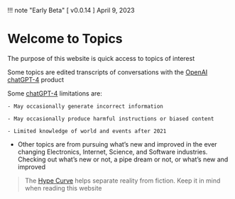 !!! note "Early Beta"
    [ v0.0.14 ] April 9, 2023

    
# Welcome to Topics

The purpose of this website is quick access to topics of interest

Some topics are edited transcripts of conversations with the [OpenAI](https://openai.com) [chatGPT-4](https://chat.openai.com) product

Some [chatGPT-4](https://openai.com) limitations are:

    - May occasionally generate incorrect information
  
    - May occasionally produce harmful instructions or biased content

    - Limited knowledge of world and events after 2021

- Other topics are from pursuing what’s new and improved in the ever changing  Electronics, Internet, Science, and Software industries. Checking out what’s new or not, a pipe dream or not, or what’s new and improved
   
>The [Hype Curve](hype_curve.md) helps separate reality from fiction. Keep it in mind when reading this website



